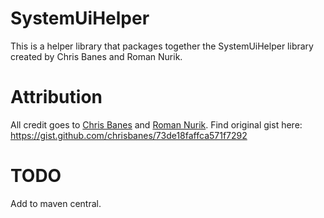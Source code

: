SystemUiHelper
==============

This is a helper library that packages together the SystemUiHelper library created by Chris Banes and Roman Nurik.

Attribution
===========

All credit goes to [Chris Banes](https://github.com/chrisbanes/) and [Roman Nurik](https://github.com/romannurik). 
Find original gist here: https://gist.github.com/chrisbanes/73de18faffca571f7292

TODO 
====

Add to maven central.